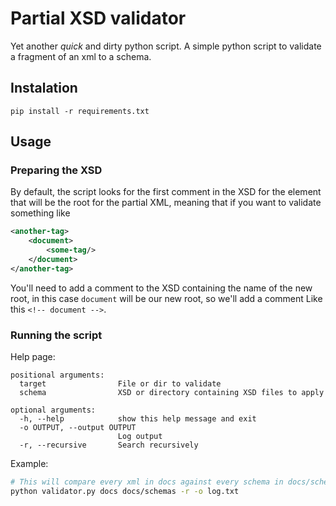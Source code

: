 # Partial XSD validator
Yet another _quick_ and dirty python script. A simple python script to validate a fragment of an xml to a schema.

## Instalation
`pip install -r requirements.txt`

## Usage
### Preparing the XSD
By default, the script looks for the first comment in the XSD for the element that will be the root for the partial XML, meaning that if you want to validate something like
```xml
<another-tag>
    <document>
        <some-tag/>
    </document>
</another-tag>
```

You'll need to add a comment to the XSD containing the name of the new root, in this case `document` will be our new root, so we'll add a comment Like this `<!-- document -->`.

### Running the script
Help page:
```
positional arguments:
  target                File or dir to validate
  schema                XSD or directory containing XSD files to apply

optional arguments:
  -h, --help            show this help message and exit
  -o OUTPUT, --output OUTPUT
                        Log output
  -r, --recursive       Search recursively
```

Example:
```sh
# This will compare every xml in docs against every schema in docs/schemas including subdirectories and save the output to log.txt
python validator.py docs docs/schemas -r -o log.txt
```
